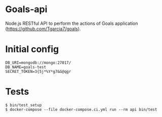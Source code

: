 # Goals-api

Node.js RESTful API to perform the actions of Goals application (https://github.com/Tgarcia7/goals). 

# Initial config 

```
DB_URI=mongodb://mongo:27017/
DB_NAME=goals-test
SECRET_TOKEN=3{5j*%Y*g7&G@qgr
```

# Tests

```
$ bin/test_setup
$ docker-compose --file docker-compose.ci.yml run --rm api bin/test
```
